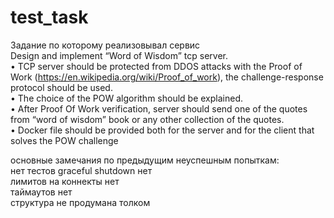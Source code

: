# test_task

Задание по которому реализовывал сервис  
Design and implement “Word of Wisdom” tcp server.  
• TCP server should be protected from DDOS attacks with the Proof of Work (https://en.wikipedia.org/wiki/Proof_of_work), the challenge-response protocol should be used.  
• The choice of the POW algorithm should be explained.  
• After Proof Of Work verification, server should send one of the quotes from “word of wisdom” book or any other collection of the quotes.  
• Docker file should be provided both for the server and for the client that solves the POW challenge

основные замечания по предыдущим неуспешным попыткам:  
нет тестов
graceful shutdown нет  
лимитов на коннекты нет  
таймаутов нет  
структура не продумана толком  
  